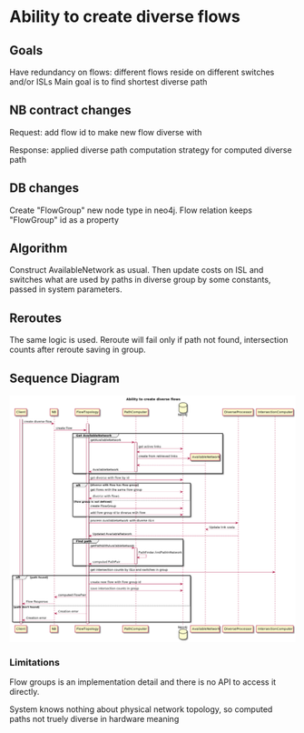 # Ability to create diverse flows

## Goals
Have redundancy on flows: different flows reside on different switches and/or ISLs
Main goal is to find shortest diverse path

## NB contract changes
Request: add flow id to make new flow diverse with

Response: applied diverse path computation strategy for computed diverse path

## DB changes
Create "FlowGroup" new node type in neo4j.
Flow relation keeps "FlowGroup" id as a property

## Algorithm
Construct AvailableNetwork as usual. Then update costs on ISL and switches what are used by paths in diverse group by some constants, passed in system parameters.

## Reroutes
The same logic is used. Reroute will fail only if path not found, intersection counts after reroute saving in group.
 
## Sequence Diagram
![Ability to create diverse flows](pce-diverse-flows-create.png)

### Limitations
Flow groups is an implementation detail and there is no API to access it directly.

System knows nothing about physical network topology, so computed paths not truely diverse in hardware meaning
